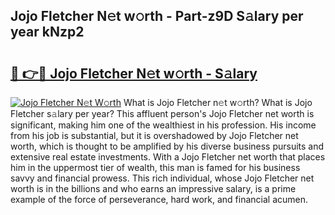 ## Jojo Fletcher N𝚎t w𝚘rth - Part-z9D S𝚊lary per year kNzp2

# <h2><a href="http://gc0hg9.nevu.top/?p=Jojo+Fletcher">🔗 👉🔴 Jojo Fletcher N𝚎t w𝚘rth - S𝚊lary</a></h2>

[![Jojo Fletcher N𝚎t W𝚘rth](https://i.imgur.com/Oavwk0R.jpeg)](http://gc0hg9.nevu.top/?p=Jojo+Fletcher)
What is Jojo Fletcher n𝚎t w𝚘rth? What is Jojo Fletcher s𝚊lary per year?
This affluent person's Jojo Fletcher net worth is significant, making him one of the wealthiest in his profession. His income from his job is substantial, but it is overshadowed by Jojo Fletcher net worth, which is thought to be amplified by his diverse business pursuits and extensive real estate investments. With a Jojo Fletcher net worth that places him in the uppermost tier of wealth, this man is famed for his business savvy and financial prowess. This rich individual, whose Jojo Fletcher net worth is in the billions and who earns an impressive salary, is a prime example of the force of perseverance, hard work, and financial acumen.

